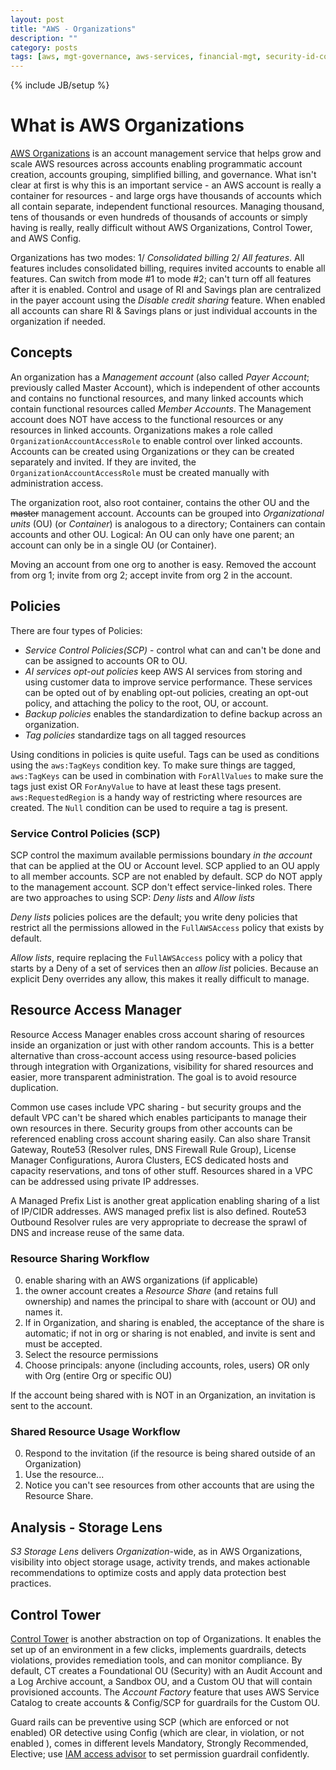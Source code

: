 ```yaml
---
layout: post
title: "AWS - Organizations"
description: ""
category: posts
tags: [aws, mgt-governance, aws-services, financial-mgt, security-id-compliance, aws-dev-ops-pro, aws-solutions-arch-pro]
---
```

{% include JB/setup %}

# What is AWS Organizations
[AWS Organizations](https://aws.amazon.com/organizations/) is an account management service that helps grow and scale AWS resources across accounts enabling programmatic account creation, accounts grouping, simplified billing, and governance. What isn't clear at first is why this is an important service - an AWS account is really a container for resources - and large orgs have thousands of accounts which all contain separate, independent functional resources. Managing thousand, tens of thousands or even hundreds of thousands of accounts or simply having is really, really difficult without AWS Organizations, Control Tower, and AWS Config. 

Organizations has two modes: 1/ _Consolidated billing_ 2/ _All features_. All features includes consolidated billing, requires invited accounts to enable all features. Can switch from mode #1 to mode #2; can't turn off all features after it is enabled. Control and usage of RI and Savings plan are centralized in the payer account using the _Disable credit sharing_ feature. When enabled all accounts can share RI &amp; Savings plans or just individual accounts in the organization if needed. 

## Concepts
An organization has a _Management account_ (also called _Payer Account_; previously called Master Account), which is independent of other accounts and contains no functional resources, and many linked accounts which contain functional resources called _Member Accounts_. The Management account does NOT have access to the functional resources or any resources in linked accounts. Organizations makes a role called `OrganizationAccountAccessRole` to enable control over linked accounts. Accounts can be created using Organizations or they can be created separately and invited. If they are invited, the `OrganizationAccountAccessRole` must be created manually with administration access.

The organization root, also root container, contains the other OU and the ~~master~~ management account. Accounts can be grouped into _Organizational units_ (OU) (or _Container_) is analogous to a directory; Containers can contain accounts and other OU. Logical: An OU can only have one parent; an account can only be in a single OU (or Container).

Moving an account from one org to another is easy. Removed the account from org 1; invite from org 2; accept invite from org 2 in the account.

## Policies
There are four types of Policies:
- _Service Control Policies(SCP)_ - control what can and can't be done and can be assigned to accounts OR to OU. 
- _AI services opt-out policies_ keep AWS AI services from storing and using customer data to improve service performance. These services can be opted out of by enabling opt-out policies, creating an opt-out policy, and attaching the policy to the root, OU, or account.
- _Backup policies_ enables the standardization to define backup across an organization.
- _Tag policies_ standardize tags on all tagged resources

Using conditions in policies is quite useful. Tags can be used as conditions using the `aws:TagKeys` condition key. To make sure things are tagged, `aws:TagKeys` can be used in combination with `ForAllValues` to make sure the tags just exist OR `ForAnyValue` to have at least these tags present. `aws:RequestedRegion` is a handy way of restricting where resources are created. The `Null` condition can be used to require a tag is present. 

### Service Control Policies (SCP)
SCP control the maximum available permissions boundary *in the account* that can be applied at the OU or Account level. SCP applied to an OU apply to all member accounts. SCP are not enabled by default. SCP do NOT apply to the management account. SCP don't effect service-linked roles. There are two approaches to using SCP: _Deny lists_ and _Allow lists_ 

_Deny lists_ policies polices are the default; you write deny policies that restrict all the permissions allowed in the `FullAWSAccess` policy that exists by default. 

_Allow lists_, require replacing the `FullAWSAccess` policy with a policy that starts by a Deny of a set of services then an _allow list_ policies. Because an explicit Deny overrides any allow, this makes it really difficult to manage.

## Resource Access Manager
Resource Access Manager enables cross account sharing of resources inside an organization or just with other random accounts. This is a better alternative than cross-account access using resource-based policies through integration with Organizations, visibility for shared resources and easier, more transparent administration. The goal is to avoid resource duplication. 

Common use cases include VPC sharing - but security groups and the default VPC can't be shared which enables participants to manage their own resources in there. Security groups from other accounts can be referenced enabling cross account sharing easily. Can also share Transit Gateway, Route53 (Resolver rules, DNS Firewall Rule Group), License Manager Configurations, Aurora Clusters, ECS dedicated hosts and capacity reservations, and tons of other stuff. Resources shared in a VPC can be addressed using private IP addresses.

A Managed Prefix List is another great application enabling sharing of a list of IP/CIDR addresses. AWS managed prefix list is also defined. Route53 Outbound Resolver rules are very appropriate to decrease the sprawl of DNS and increase reuse of the same data.

### Resource Sharing Workflow
0. enable sharing with an AWS organizations (if applicable)
0. the owner account creates a _Resource Share_  (and retains full ownership) and names the principal to share with (account or OU) and names it.
0. If in Organization, and sharing is enabled, the acceptance of the share is automatic; if not in org or sharing is not enabled, and invite is sent and must be accepted.
0. Select the resource permissions
0. Choose principals: anyone (including accounts, roles, users) OR only with Org (entire Org or specific OU)

If the account being shared with is NOT in an Organization, an invitation is sent to the account.

### Shared Resource Usage Workflow
0. Respond to the invitation (if the resource is being shared outside of an Organization)
0. Use the resource... 
0. Notice you can't see resources from other accounts that are using the Resource Share.

## Analysis - Storage Lens
_S3 Storage Lens_ delivers *Organization*-wide, as in AWS Organizations, visibility into object storage usage, activity trends, and makes actionable recommendations to optimize costs and apply data protection best practices. 

## Control Tower
[Control Tower](https://docs.aws.amazon.com/controltower/latest/userguide/what-is-control-tower.html) is another abstraction on top of Organizations. It enables the set up of an environment in a few clicks, implements guardrails, detects violations, provides remediation tools, and can monitor compliance. By default, CT creates a Foundational OU (Security) with an Audit Account and a Log Archive account, a Sandbox OU, and a Custom OU that will contain provisioned accounts. The _Account Factory_ feature that uses AWS Service Catalog to create accounts &amp; Config/SCP for guardrails for the Custom OU. 

Guard rails can be preventive using SCP (which are enforced or not enabled) OR detective using Config (which are clear, in violation, or not enabled ), comes in different levels Mandatory, Strongly Recommended, Elective; use [IAM access advisor](https://aws.amazon.com/about-aws/whats-new/2019/06/now-use-iam-access-advisor-with-aws-organizations-to-set-permission-guardrails-confidently/) to set permission guardrail confidently.